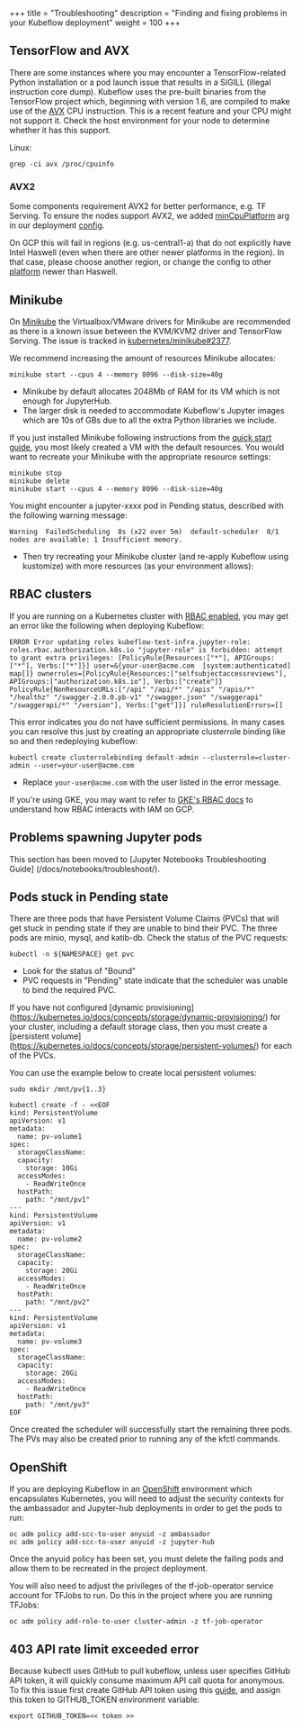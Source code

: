 +++
title = "Troubleshooting"
description = "Finding and fixing problems in your Kubeflow deployment"
weight = 100
+++


## TensorFlow and AVX
There are some instances where you may encounter a TensorFlow-related Python installation or a pod launch issue that results in a SIGILL (illegal instruction core dump). Kubeflow uses the pre-built binaries from the TensorFlow project which, beginning with version 1.6, are compiled to make use of the [AVX](https://en.wikipedia.org/wiki/Advanced_Vector_Extensions) CPU instruction. This is a recent feature and your CPU might not support it. Check the host environment for your node to determine whether it has this support.

Linux:
```
grep -ci avx /proc/cpuinfo
```

### AVX2
Some components requirement AVX2 for better performance, e.g. TF Serving.
To ensure the nodes support AVX2, we added
[minCpuPlatform](https://cloud.google.com/compute/docs/instances/specify-min-cpu-platform)
arg in our deployment
[config](https://github.com/kubeflow/kubeflow/blob/master/scripts/gke/deployment_manager_configs/cluster.jinja#L105).

On GCP this will fail in regions (e.g. us-central1-a) that do not explicitly have Intel
Haswell (even when there are other newer platforms in the region).
In that case, please choose another region, or change the config to other
[platform](https://en.wikipedia.org/wiki/List_of_Intel_CPU_microarchitectures)
newer than Haswell.

## Minikube

On [Minikube](https://github.com/kubernetes/minikube) the Virtualbox/VMware drivers for Minikube are recommended as there is a known
issue between the KVM/KVM2 driver and TensorFlow Serving. The issue is tracked in [kubernetes/minikube#2377](https://github.com/kubernetes/minikube/issues/2377).

We recommend increasing the amount of resources Minikube allocates:

```
minikube start --cpus 4 --memory 8096 --disk-size=40g
```

  * Minikube by default allocates 2048Mb of RAM for its VM which is not enough
    for JupyterHub.
  * The larger disk is needed to accommodate Kubeflow's Jupyter images which
    are 10s of GBs due to all the extra Python libraries we include.

If you just installed Minikube following instructions from the [quick start guide](https://kubernetes.io/docs/getting-started-guides/minikube/#installation), you most likely
created a VM with the default resources. You would want to recreate your Minikube with the appropriate resource settings:
```
minikube stop
minikube delete
minikube start --cpus 4 --memory 8096 --disk-size=40g
```

You might encounter a jupyter-xxxx pod in Pending status, described with the following warning message:
```
Warning  FailedScheduling  8s (x22 over 5m)  default-scheduler  0/1 nodes are available: 1 Insufficient memory.
```
  * Then try recreating your Minikube cluster (and re-apply Kubeflow using kustomize) with more resources (as your environment allows):

## RBAC clusters

If you are running on a Kubernetes cluster with [RBAC enabled](https://kubernetes.io/docs/admin/authorization/rbac/#command-line-utilities), you may get an error like the following when deploying Kubeflow:

```
ERROR Error updating roles kubeflow-test-infra.jupyter-role: roles.rbac.authorization.k8s.io "jupyter-role" is forbidden: attempt to grant extra privileges: [PolicyRule{Resources:["*"], APIGroups:["*"], Verbs:["*"]}] user=&{your-user@acme.com  [system:authenticated] map[]} ownerrules=[PolicyRule{Resources:["selfsubjectaccessreviews"], APIGroups:["authorization.k8s.io"], Verbs:["create"]} PolicyRule{NonResourceURLs:["/api" "/api/*" "/apis" "/apis/*" "/healthz" "/swagger-2.0.0.pb-v1" "/swagger.json" "/swaggerapi" "/swaggerapi/*" "/version"], Verbs:["get"]}] ruleResolutionErrors=[]
```

This error indicates you do not have sufficient permissions. In many cases you can resolve this just by creating an appropriate
clusterrole binding like so and then redeploying kubeflow:

```commandline
kubectl create clusterrolebinding default-admin --clusterrole=cluster-admin --user=your-user@acme.com
```

  * Replace `your-user@acme.com` with the user listed in the error message.

If you're using GKE, you may want to refer to [GKE's RBAC docs](https://cloud.google.com/kubernetes-engine/docs/how-to/role-based-access-control) to understand
how RBAC interacts with IAM on GCP.

## Problems spawning Jupyter pods

This section has been moved to [Jupyter Notebooks Troubleshooting Guide] (/docs/notebooks/troubleshoot/).


## Pods stuck in Pending state

There are three pods that have Persistent Volume Claims (PVCs) that will get stuck in pending state if they are unable to bind their PVC. The three pods are minio, mysql, and katib-db.
Check the status of the PVC requests:

```
kubectl -n ${NAMESPACE} get pvc
```

  * Look for the status of "Bound"
  * PVC requests in "Pending" state indicate that the scheduler was unable to bind the required PVC. 

If you have not configured [dynamic provisioning] (https://kubernetes.io/docs/concepts/storage/dynamic-provisioning/) for your cluster, including a default storage class, then you must create a [persistent volume] (https://kubernetes.io/docs/concepts/storage/persistent-volumes/) for each of the PVCs.

You can use the example below to create local persistent volumes:

```commandline
sudo mkdir /mnt/pv{1..3}

kubectl create -f - <<EOF
kind: PersistentVolume
apiVersion: v1
metadata:
  name: pv-volume1
spec:
  storageClassName:
  capacity:
    storage: 10Gi
  accessModes:
    - ReadWriteOnce
  hostPath:
    path: "/mnt/pv1"
---
kind: PersistentVolume
apiVersion: v1
metadata:
  name: pv-volume2
spec:
  storageClassName:
  capacity:
    storage: 20Gi
  accessModes:
    - ReadWriteOnce
  hostPath:
    path: "/mnt/pv2"
---
kind: PersistentVolume
apiVersion: v1
metadata:
  name: pv-volume3
spec:
  storageClassName:
  capacity:
    storage: 20Gi
  accessModes:
    - ReadWriteOnce
  hostPath:
    path: "/mnt/pv3"
EOF
```
Once created the scheduler will successfully start the remaining three pods. The PVs may also be created prior to running any of the kfctl commands.

## OpenShift
If you are deploying Kubeflow in an [OpenShift](https://github.com/openshift/origin) environment which encapsulates Kubernetes, you will need to adjust the security contexts for the ambassador and Jupyter-hub deployments in order to get the pods to run:

```commandline
oc adm policy add-scc-to-user anyuid -z ambassador
oc adm policy add-scc-to-user anyuid -z jupyter-hub
```
Once the anyuid policy has been set, you must delete the failing pods and allow them to be recreated in the project deployment.

You will also need to adjust the privileges of the tf-job-operator service account for TFJobs to run. Do this in the project where you are running TFJobs:

```commandline
oc adm policy add-role-to-user cluster-admin -z tf-job-operator
```

## 403 API rate limit exceeded error

Because kubectl uses GitHub to pull kubeflow, unless user specifies GitHub API token, it will quickly consume maximum API call quota for anonymous.
To fix this issue first create GitHub API token using this [guide](https://help.github.com/articles/creating-a-personal-access-token-for-the-command-line/), and assign this token to GITHUB_TOKEN environment variable:

```commandline
export GITHUB_TOKEN=<< token >>
```
